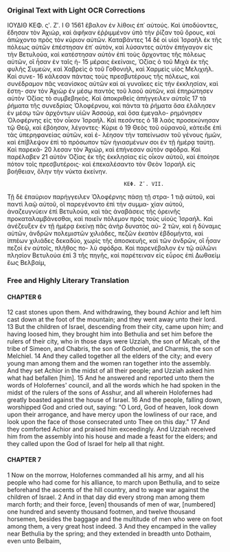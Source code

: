 ### Original Text with Light OCR Corrections

ΙΟΥΔΙΘ ΚΕΦ. ςʹ. Ζʹ.                                                   Ι Θ           1561
ἔβαλον ἐν λίθοις ἐπ᾽ αὐτούς. Καὶ ὑποδύοντες, ἔδησαν τὸν Ἀχιώρ, καὶ ἀφῆκαν ἐῤῥιμμένον ὑπὸ τὴν ῥίζαν
τοῦ ὄρους, καὶ ἀπώχοντο πρὸς τὸν κύριον αὐτῶν. Καταβάντες         14
δὲ οἱ υἱοὶ Ἰσραὴλ ἐκ τῆς πόλεως αὐτῶν ἐπέστησαν ἐπ᾽ αὐτὸν,
καὶ λύσαντες αὐτὸν ἐπήγαγον εἰς τὴν Βετυλούα, καὶ κατέστησαν
αὐτὸν ἐπὶ τοὺς ἄρχοντας τῆς πόλεως αὐτῶν, οἳ ἦσαν ἐν ταῖς ἡ-         15
μέραις ἐκείναις, Ὀζίας ὁ τοῦ Μιχὰ ἐκ τῆς φυλῆς Συμεὼν, καὶ
Χαβρεὶς ὁ τοῦ Γοθονιὴλ, καὶ Χαρμεὶς υἱὸς Μελιχιήλ. Καὶ συνε-         16
κάλεσαν πάντας τοὺς πρεσβυτέρους τῆς πόλεως, καὶ συνέδραμον
πᾶς νεανίσκος αὐτῶν καὶ αἱ γυναῖκες εἰς τὴν ἐκκλησίαν, καὶ ἔστη-
σαν τὸν Ἀχιὼρ ἐν μέσῳ παντὸς τοῦ λαοῦ αὐτῶν, καὶ ἐπηρώτησεν
αὐτὸν Ὀζίας τὸ συμβεβηκός. Καὶ ἀποκριθεὶς ἀπήγγειλεν αὐτοῖς         17
τὰ ῥήματα τῆς συνεδρίας Ὁλοφέρνου, καὶ πάντα τὰ ῥήματα ὅσα
ἐλάλησεν ἐν μέσῳ τῶν ἀρχόντων υἱῶν Ἀσσούρ, καὶ ὅσα ἐμεγαλο-
ρημόνησεν Ὁλοφέρνης εἰς τὸν οἶκον Ἰσραήλ. Καὶ πεσόντες ὁ         18
λαὸς προσεκύνησαν τῷ Θεῷ, καὶ ἐβόησαν, λέγοντες· Κύριε ὁ         19
Θεὸς τοῦ οὐρανοῦ, κάτειδε ἐπὶ τὰς ὑπερηφανείας αὐτῶν, καὶ ἐ-
λέησον τὴν ταπείνωσιν τοῦ γένους ἡμῶν, καὶ ἐπίβλεψον ἐπὶ τὸ
πρόσωπον τῶν ἡγιασμένων σοι ἐν τῇ ἡμέρᾳ ταύτῃ. Καὶ παρεκά-         20
λεσαν τὸν Ἀχιώρ, καὶ ἐπήνεσαν αὐτὸν σφόδρα. Καὶ παρέλαβεν         21
αὐτὸν Ὀζίας ἐκ τῆς ἐκκλησίας εἰς οἶκον αὐτοῦ, καὶ ἐποίησε πότον τοῖς πρεσβυτέροις· καὶ ἐπεκαλέσαντο τὸν Θεὸν Ἰσραὴλ εἰς
βοήθειαν, ὅλην τὴν νύκτα ἐκείνην.

                                          ΚΕΦ. Ζʹ. VII.

Τῇ δὲ ἐπαύριον παρήγγειλεν Ὁλοφέρνης πάσῃ τῇ στρα-         1
τιᾷ αὐτοῦ, καὶ παντὶ λαῷ αὐτοῦ, οἳ παρεγένοντο ἐπὶ τὴν συμμα-
χίαν αὐτοῦ, ἀναζευγνύειν ἐπὶ Βετυλούα, καὶ τὰς ἀναβάσεις τῆς
ὀρεινῆς προκαταλαμβάνεσθαι, καὶ ποιεῖν πόλεμον πρὸς τοὺς υἱοὺς
Ἰσραήλ. Καὶ ἀνέζευξεν ἐν τῇ ἡμέρᾳ ἐκείνῃ πᾶς ἀνὴρ δυνατὸς αὐ-         2
τῶν, καὶ ἡ δύναμις αὐτῶν, ἀνδρῶν πολεμιστῶν χιλιάδες, πεζῶν
ἑκατὸν ἑβδομήντα, καὶ ἱππέων χιλιάδες δεκαδύο, χωρὶς τῆς
ἀποσκευῆς, καὶ τῶν ἀνδρῶν, οἳ ἦσαν πεζοὶ ἐν αὐτοῖς, πλῆθος πο-
λὺ σφόδρα. Καὶ παρενέβαλον ἐν τῷ αὐλῶνι πλησίον Βετυλούα ἐπὶ         3
τῆς πηγῆς, καὶ παρέτειναν εἰς εὖρος ἐπὶ Δωθαεὶμ ἕως Βελβαὶμ,

### Free and Highly Literary Translation

#### CHAPTER 6

12 cast stones upon them. And withdrawing, they bound Achior and left him cast down at the foot of the mountain; and they went away unto their lord.
13 But the children of Israel, descending from their city, came upon him; and having loosed him, they brought him into Bethulia and set him before the rulers of their city, who in those days were Uzziah, the son of Micah, of the tribe of Simeon, and Chabris, the son of Gothoniel, and Charmis, the son of Melchiel.
14 And they called together all the elders of the city; and every young man among them and the women ran together into the assembly. And they set Achior in the midst of all their people; and Uzziah asked him what had befallen [him].
15 And he answered and reported unto them the words of Holofernes' council, and all the words which he had spoken in the midst of the rulers of the sons of Asshur, and all wherein Holofernes had greatly boasted against the house of Israel.
16 And the people, falling down, worshipped God and cried out, saying: "O Lord, God of heaven, look down upon their arrogance, and have mercy upon the lowliness of our race, and look upon the face of those consecrated unto Thee on this day."
17 And they comforted Achior and praised him exceedingly. And Uzziah received him from the assembly into his house and made a feast for the elders; and they called upon the God of Israel for help all that night.

#### CHAPTER 7

1 Now on the morrow, Holofernes commanded all his army, and all his people who had come for his alliance, to march upon Bethulia, and to seize beforehand the ascents of the hill country, and to wage war against the children of Israel.
2 And in that day did every strong man among them march forth; and their force, [even] thousands of men of war, [numbered] one hundred and seventy thousand footmen, and twelve thousand horsemen, besides the baggage and the multitude of men who were on foot among them, a very great host indeed.
3 And they encamped in the valley near Bethulia by the spring; and they extended in breadth unto Dothaim, even unto Belbaim,
